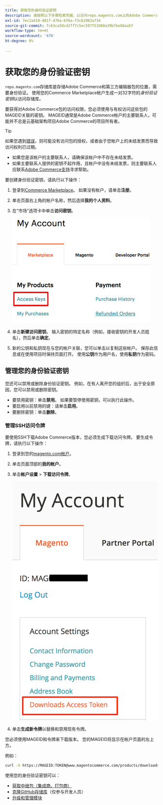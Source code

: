 ```yaml
---
title: 获取您的身份验证密钥
description: 请按照以下步骤检索凭据，以访问repo.magento.com上的Adobe Commerce Composer包。
exl-id: 7ec2a410-d81f-476a-bf6a-f3c61982a734
source-git-commit: fc63ca58cd2ff7c5ec597751980a39bfbe68aa5f
workflow-type: tm+mt
source-wordcount: '470'
ht-degree: 0%

---
```


# 获取您的身份验证密钥

`repo.magento.com`存储库是存储Adobe Commerce和第三方编辑器包的位置，需要身份验证。 使用您的Commerce Marketplace帐户生成一对32字符的&#x200B;*身份验证密钥*&#x200B;以访问存储库。

要获得对Adobe Commerce包的访问权限，您必须使用与有权访问这些包的MAGEID关联的密钥。 MAGEID通常是Adobe Commerce帐户的主要联系人，可能并不总是云基础架构项目Adobe Commerce的项目所有者。

>[!TIP]
>
>如果您遇到[错误](https://experienceleague.adobe.com/docs/commerce-knowledge-base/kb/troubleshooting/deployment/magento-commerce-cloud-repo-could-not-be-accessed-403-forbidden-or-404-not-found-error-when-deploying.html?lang=zh-Hans)，则可能没有访问包的授权，或者由于您帐户上的未结发票而导致访问权利已过期。
>
>* 如果您是该帐户的主要联系人，请确保该帐户中不存在未结发票。
>* 如果主要联系人提供的密钥不起作用，且帐户中没有未结发票，则主要联系人应联系[Adobe Commerce支持](https://experienceleague.adobe.com/docs/commerce-knowledge-base/kb/help-center-guide/magento-help-center-user-guide.html?lang=zh-Hans#submit-ticket)寻求帮助。

要创建身份验证密钥，请执行以下操作：

1. 登录到[Commerce Marketplace](https://commercemarketplace.adobe.com/)。 如果没有帐户，请单击&#x200B;**注册**。

1. 单击页面右上角的帐户名称，然后选择&#x200B;**我的个人资料**。

1. 在“市场”选项卡中单击&#x200B;**访问密钥**。

   ![在Commerce Marketplace上获取安全访问密钥](../../assets/installation/cloud_access-key.png)

1. 单击&#x200B;**新建访问密钥**。 输入密钥的特定名称（例如，接收密钥的开发人员姓名），然后单击&#x200B;**确定**。

1. 新的公钥和私钥现在与您的帐户关联，您可以单击以复制这些帐户。 保存此信息或在使用项目时保持页面打开。 使用&#x200B;**公钥**&#x200B;作为用户名，使用&#x200B;**私钥**&#x200B;作为密码。

## 管理您的身份验证密钥

您还可以禁用或删除身份验证密钥。 例如，在有人离开您的组织后，出于安全原因，您可以禁用或删除密钥。

* 要禁用密钥：单击&#x200B;**禁用**。 如果要暂停使用密钥，可以执行此操作。
* 要启用以前禁用的键：请单击&#x200B;**启用**。
* 要删除密钥：单击&#x200B;**删除**。

### 管理SSH访问令牌

要使用SSH下载Adobe Commerce版本，您必须生成下载访问令牌。 要生成令牌，请执行以下操作：

1. 登录到您的[magento.com帐户](https://account.magento.com/customer/account/login)。
1. 单击页面顶部的&#x200B;**我的帐户**。
1. 单击&#x200B;**帐户设置** > **下载访问令牌**。

   ![访问您的密钥](../../assets/installation/connect_keys1.png)

1. 单击&#x200B;**生成新令牌**&#x200B;以替换和禁用现有令牌。

您必须使用MAGEID和令牌来下载版本。 您的MAGEID将显示在帐户页面的左上方。

例如：

```bash
curl -k https://MAGEID:TOKEN@www.magentocommerce.com/products/downloads/info/help
```

使用您的身份验证密钥可以：

* [获取中继包（集成商、打包商）](../composer.md)
* [克隆GitHub存储库](https://developer.adobe.com/commerce/contributor/guides/install/clone-repository/)（仅参与开发人员）
* [升级和管理模块](../../upgrade/modules/upgrade.md)
